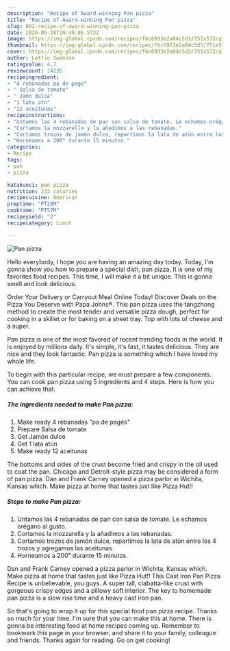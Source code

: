 ```yaml
---
description: "Recipe of Award-winning Pan pizza"
title: "Recipe of Award-winning Pan pizza"
slug: 802-recipe-of-award-winning-pan-pizza
date: 2020-05-28T20:49:05.572Z
image: https://img-global.cpcdn.com/recipes/f6c6933e2a04c5d3/751x532cq70/pan-pizza-foto-principal.jpg
thumbnail: https://img-global.cpcdn.com/recipes/f6c6933e2a04c5d3/751x532cq70/pan-pizza-foto-principal.jpg
cover: https://img-global.cpcdn.com/recipes/f6c6933e2a04c5d3/751x532cq70/pan-pizza-foto-principal.jpg
author: Lettie Swanson
ratingvalue: 4.7
reviewcount: 14235
recipeingredient:
- "4 rebanadas pa de pags"
- " Salsa de tomate"
- " Jamn dulce"
- "1 lata atn"
- "12 aceitunas"
recipeinstructions:
- "Untamos las 4 rebanadas de pan con salsa de tomate. Le echamos orégano al gusto."
- "Cortamos la mozzarella y la añadimos a las rebanadas."
- "Cortamos trozos de jamón dulce, repartimos la lata de atún entre los 4 trozos y agregamos las aceitunas"
- "Horneamos a 200° durante 15 minutos."
categories:
- Recipe
tags:
- pan
- pizza

katakunci: pan pizza 
nutrition: 233 calories
recipecuisine: American
preptime: "PT28M"
cooktime: "PT57M"
recipeyield: "2"
recipecategory: Lunch

---
```



![Pan pizza](https://img-global.cpcdn.com/recipes/f6c6933e2a04c5d3/751x532cq70/pan-pizza-foto-principal.jpg)

Hello everybody, I hope you are having an amazing day today. Today, I'm gonna show you how to prepare a special dish, pan pizza. It is one of my favorites food recipes. This time, I will make it a bit unique. This is gonna smell and look delicious.

Order Your Delivery or Carryout Meal Online Today! Discover Deals on the Pizza You Deserve with Papa Johns®. This pan pizza uses the tangzhong method to create the most tender and versatile pizza dough, perfect for cooking in a skillet or for baking on a sheet tray. Top with lots of cheese and a super.

Pan pizza is one of the most favored of recent trending foods in the world. It is enjoyed by millions daily. It's simple, it's fast, it tastes delicious. They are nice and they look fantastic. Pan pizza is something which I have loved my whole life.


To begin with this particular recipe, we must prepare a few components. You can cook pan pizza using 5 ingredients and 4 steps. Here is how you can achieve that.

<!--inarticleads1-->

##### The ingredients needed to make Pan pizza:

1. Make ready 4 rebanadas &#34;pa de pagés&#34;
1. Prepare  Salsa de tomate
1. Get  Jamón dulce
1. Get 1 lata atún
1. Make ready 12 aceitunas


The bottoms and sides of the crust become fried and crispy in the oil used to coat the pan. Chicago and Detroit-style pizza may be considered a form of pan pizza. Dan and Frank Carney opened a pizza parlor in Wichita, Kansas which. Make pizza at home that tastes just like Pizza Hut!! 

<!--inarticleads2-->

##### Steps to make Pan pizza:

1. Untamos las 4 rebanadas de pan con salsa de tomate. Le echamos orégano al gusto.
1. Cortamos la mozzarella y la añadimos a las rebanadas.
1. Cortamos trozos de jamón dulce, repartimos la lata de atún entre los 4 trozos y agregamos las aceitunas
1. Horneamos a 200° durante 15 minutos.


Dan and Frank Carney opened a pizza parlor in Wichita, Kansas which. Make pizza at home that tastes just like Pizza Hut!! This Cast Iron Pan Pizza Recipe is unbelievable, you guys. A super tall, ciabatta-like crust with gorgeous crispy edges and a pillowy soft interior. The key to homemade pan pizza is a slow rise time and a heavy cast iron pan. 

So that's going to wrap it up for this special food pan pizza recipe. Thanks so much for your time. I'm sure that you can make this at home. There is gonna be interesting food at home recipes coming up. Remember to bookmark this page in your browser, and share it to your family, colleague and friends. Thanks again for reading. Go on get cooking!
